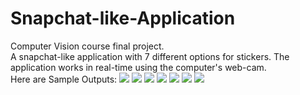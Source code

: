 # Snapchat-like-Application
Computer Vision course final project.
<br/>
A snapchat-like application with 7 different options for stickers. The application works in real-time using the computer's web-cam. 
<br/>
Here are Sample Outputs: 
![](Output_Images/Flower.png)
![](Output_Images/Dog.png)
![](Output_Images/Glasses.png)
![](Output_Images/Hearts.png)
![](Output_Images/Beard.png)
![](Output_Images/Pig.png)
![](Output_Images/Lips.png)

